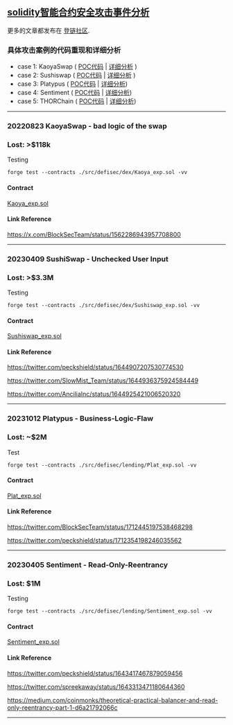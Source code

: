 ## [solidity智能合约安全攻击事件分析](https://github.com/rickwang9/HackerAnalysis)

更多的文章都发布在 [登链社区](https://learnblockchain.cn/people/3908).

### 具体攻击案例的代码重现和详细分析

- case 1: KaoyaSwap ( [POC代码](src/defisec/dex/Kaoya_exp.sol) | [详细分析](src/defisec/dex/kaoya.md) )
- case 2: Sushiswap ( [POC代码](src/defisec/dex/Sushiswap_exp.sol) | [详细分析](src/defisec/dex/sushiswap.md) )
- case 3: Platypus  ( [POC代码](src/defisec/lending/Plat_exp.sol) | [详细分析](src/defisec/lending/plat.md))
- case 4: Sentiment ( [POC代码](src/defisec/lending/Sentiment_exp.sol) | [详细分析](src/defisec/lending/Sentiment_exp.md))
- case 5: THORChain ( [POC代码](src/defisec/bridge/THORChain_exp.sol) | [详细分析](src/defisec/bridge/thorChain.md))
                                                                                                     
---




### 20220823 KaoyaSwap - bad logic of the swap

### Lost: >$118k

Testing

```
forge test --contracts ./src/defisec/dex/Kaoya_exp.sol -vv
```

#### Contract

[Kaoya_exp.sol](src/defisec/dex/Kaoya_exp.sol)

#### Link Reference

https://x.com/BlockSecTeam/status/1562286943957708800


---

### 20230409 SushiSwap - Unchecked User Input

### Lost: >$3.3M

Testing

```
forge test --contracts ./src/defisec/dex/Sushiswap_exp.sol -vv
```

#### Contract

[Sushiswap_exp.sol](src/defisec/dex/Sushiswap_exp.sol)

#### Link Reference

https://twitter.com/peckshield/status/1644907207530774530

https://twitter.com/SlowMist_Team/status/1644936375924584449

https://twitter.com/AnciliaInc/status/1644925421006520320

---


### 20231012 Platypus - Business-Logic-Flaw

### Lost: ~$2M

Test

```
forge test --contracts ./src/defisec/lending/Plat_exp.sol -vv 
```

#### Contract

[Plat_exp.sol](src/defisec/lending/Plat_exp.sol)

#### Link Reference

https://twitter.com/BlockSecTeam/status/1712445197538468298

https://twitter.com/peckshield/status/1712354198246035562

---


### 20230405 Sentiment - Read-Only-Reentrancy

### Lost: $1M

Testing

```
forge test --contracts ./src/defisec/lending/Sentiment_exp.sol -vv
```

#### Contract

[Sentiment_exp.sol](src/defisec/lending/Sentiment_exp.sol)

#### Link Reference

https://twitter.com/peckshield/status/1643417467879059456

https://twitter.com/spreekaway/status/1643313471180644360

https://medium.com/coinmonks/theoretical-practical-balancer-and-read-only-reentrancy-part-1-d6a21792066c

---




